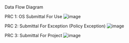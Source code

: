 Data Flow Diagram




PRC 1: OS Submittal For Use
![image](https://cloud.githubusercontent.com/assets/14626151/10898089/d8afa3c0-818c-11e5-8274-e57a8e44b2ae.png)


PRC 2: Submittal For Exception (Policy Exception)
![image](https://cloud.githubusercontent.com/assets/14626151/10898153/4d36f5ea-818d-11e5-9b33-8a255b5b9d0a.png)



PRC 3: Submittal For Project
![image](https://cloud.githubusercontent.com/assets/14626151/10898232/1ef4b34c-818e-11e5-894f-baed676b6683.png)


